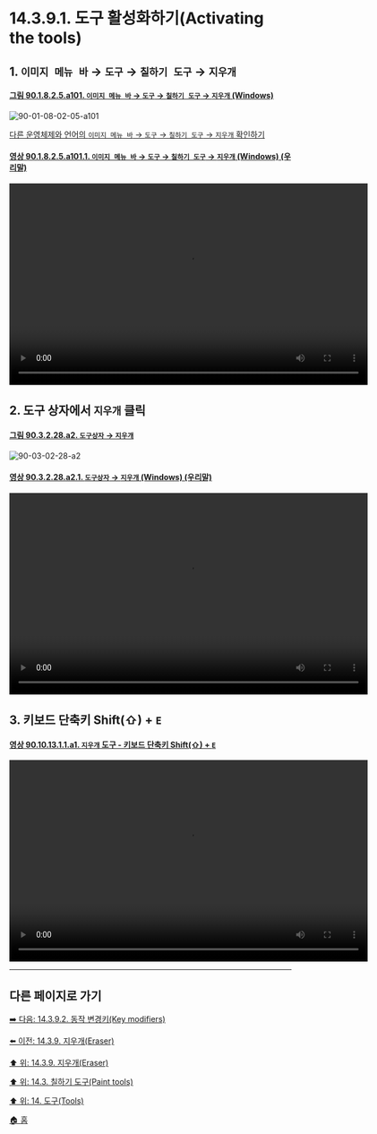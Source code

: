 # 14.3.9.1. 도구 활성화하기(Activating the tools)

<a id="14-03-09-01-s1"></a>

## 1. `이미지 메뉴 바` → `도구` → `칠하기 도구` → `지우개`

<a id="90-01-08-02-05-a101"></a>

#### [그림 90.1.8.2.5.a101. `이미지 메뉴 바` → `도구` → `칠하기 도구` → `지우개` (Windows)](./90-01-08-02-05-eraser.md#90-01-08-02-05-a101)
![90-01-08-02-05-a101](https://github.com/wonder13662/gimp/assets/15767104/c5491885-1e32-470f-bc20-23f3271a59fc)

[다른 운영체제와 언어의 `이미지 메뉴 바` → `도구` → `칠하기 도구` → `지우개` 확인하기](./90-01-08-02-05-eraser.md#90-01-08-02-05-a102)

<a id="90-01-08-02-05-a101-01"></a>

#### [영상 90.1.8.2.5.a101.1. `이미지 메뉴 바` → `도구` → `칠하기 도구` → `지우개` (Windows) (우리말)](./90-01-08-02-05-eraser.md#90-01-08-02-05-a101-01)
<video controls="controls" width="640" height="360" src="https://github.com/wonder13662/gimp/assets/15767104/b6e427b0-a726-451e-be90-b1b42ceaf3cb"></video>

<a id="14-03-09-01-s2"></a>

## 2. 도구 상자에서 `지우개` 클릭

<a id="90-03-02-28-a2"></a>

#### [그림 90.3.2.28.a2. `도구상자` → `지우개`](./90-03-02-28-eraser.md#90-03-02-28-a2)
![90-03-02-28-a2](https://github.com/wonder13662/gimp/assets/15767104/8e448288-3d80-449d-ac03-89757a056a1b)

<a id="90-03-02-28-a2-01"></a>

#### [영상 90.3.2.28.a2.1. `도구상자` → `지우개` (Windows) (우리말)](./90-03-02-28-eraser.md#90-03-02-28-a2-01)
<video controls="controls" width="640" height="360" src="https://github.com/wonder13662/gimp/assets/15767104/cde9b920-7a5f-488f-abc3-638df65b0fc0"></video>

<a id="14-03-09-01-s3"></a>

## 3. 키보드 단축키 Shift(⇧) + `E`

<a id="90-10-13-01-01-a1"></a>

#### [영상 90.10.13.1.1.a1. `지우개` 도구 - 키보드 단축키 Shift(⇧) + `E`](./90-10-13-01-01-shift_e.md#90-10-13-01-01-a1)
<video controls="controls" width="640" height="360" src="https://github.com/wonder13662/gimp/assets/15767104/dc2902bd-32c7-4481-af13-47ccc31982ed"></video>

***

## 다른 페이지로 가기

[➡️ 다음: 14.3.9.2. 동작 변경키(Key modifiers)](./14-03-09-02-key_modifiers.md)

[⬅️ 이전: 14.3.9. 지우개(Eraser)](./14-03-09-00-eraser.md)

[⬆️ 위: 14.3.9. 지우개(Eraser)](./14-03-09-00-eraser.md)

[⬆️ 위: 14.3. 칠하기 도구(Paint tools)](./14-03-00-paint-tools.md)

[⬆️ 위: 14. 도구(Tools)](./14-00-tools.md)

[🏠 홈](./00-home.md)
